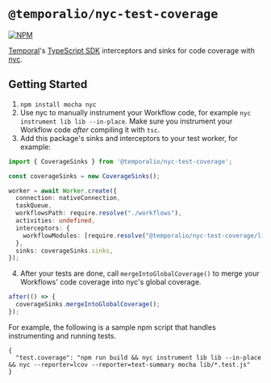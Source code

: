 # `@temporalio/nyc-test-coverage`

[![NPM](https://img.shields.io/npm/v/@temporalio/nyc-test-coverage?style=for-the-badge)](https://www.npmjs.com/package/@temporalio/nyc-test-coverage)

[Temporal](https://temporal.io)'s [TypeScript SDK](https://docs.temporal.io/typescript/introduction) interceptors and sinks for code coverage with [nyc](https://npmjs.com/package/nyc).

## Getting Started

1. `npm install mocha nyc`
2. Use nyc to manually instrument your Workflow code, for example `nyc instrument lib lib --in-place`. Make sure you instrument your Workflow code _after_ compiling it with `tsc`.
3. Add this package's sinks and interceptors to your test worker, for example:

```ts
import { CoverageSinks } from '@temporalio/nyc-test-coverage';

const coverageSinks = new CoverageSinks();

worker = await Worker.create({
  connection: nativeConnection,
  taskQueue,
  workflowsPath: require.resolve("./workflows"),
  activities: undefined,
  interceptors: {
    workflowModules: [require.resolve("@temporalio/nyc-test-coverage/lib/interceptors")]
  },
  sinks: coverageSinks.sinks,
});
```

4. After your tests are done, call `mergeIntoGlobalCoverage()` to merge your Workflows' code coverage into nyc's global coverage.

```ts
after(() => {
  coverageSinks.mergeIntoGlobalCoverage();
});
```

For example, the following is a sample npm script that handles instrumenting and running tests.

```
{
  "test.coverage": "npm run build && nyc instrument lib lib --in-place && nyc --reporter=lcov --reporter=text-summary mocha lib/*.test.js"
}
```